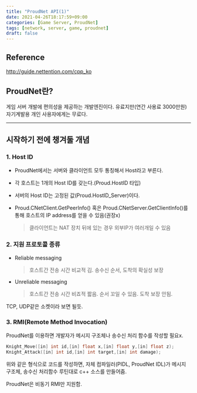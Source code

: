 ```yaml
---
title: "ProudNet API(1)"
date: 2021-04-26T18:17:59+09:00
categories: [Game Server, ProudNet]
tags: [network, server, game, proudnet]
draft: false
---
```


## Reference

http://guide.nettention.com/cpp_ko

## ProudNet란?

게임 서버 개발에 편의성을 제공하는 개발엔진이다. 유료지만(연간 사용료 3000만원) 자기계발용 개인 사용자에게는 무료다.

---

## 시작하기 전에 챙겨둘 개념

### 1. Host ID

- ProudNet에서는 서버와 클라이언트 모두 통칭해서 Host라고 부른다.

- 각 호스트는 1개의 Host ID를 갖는다.(Proud.HostID 타입)

- 서버의 Host ID는 고정된 값(Proud.HostID_Server)이다.

- Proud.CNetClient.GetPeerInfo() 혹은 Proud.CNetServer.GetClientInfo()를 통해 호스트의 IP address를 얻을 수 있음(권장x)
    >클라이언트는 NAT 장치 뒤에 있는 경우 외부IP가 여러개일 수 있음

### 2. 지원 프로토콜 종류

- Reliable messaging
    > 호스트간 전송 시간 비교적 김. 송수신 순서, 도착의 확실성 보장
- Unreliable messaging
    > 호스트간 전송 시간 비죠적 짧음. 순서 꼬일 수 있음. 도착 보장 안됨.

TCP, UDP같은 소켓이라 보면 될듯.

### 3. RMI(Remote Method Invocation)

ProudNet를 이용하면 개발자가 메시지 구조체나 송수신 처리 함수를 작성할 필요x.

```c++
Knight_Move([in] int id,[in] float x,[in] float y,[in] float z);
Knight_Attack([in] int id,[in] int target,[in] int damage);
```
위와 같은 형식으로 코드를 작성하면, 자체 컴파일러(PIDL, ProudNet IDL)가 메시지 구조체, 송수신 처리함수 루틴대로 c++ 소스를 만들어줌.

ProudNet은 비동기 RMI만 지원함.